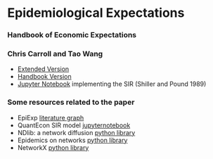 # Epidemiological Expectations 
### Handbook of Economic Expectations
### Chris Carroll and Tao Wang 

- [Extended Version](docs/EpiExp-NBER.pdf)
- [Handbook Version](docs/EpiExp-Book.pdf)
- [Jupyter Notebook](SIR_Ndlib.ipynb) implementing the SIR (Shiller and Pound 1989)

### Some resources related to the paper 

 - EpiExp [literature graph](https://app.litmaps.co/shared/89EF6E28-98E7-4406-AA0F-BE8045A0571C)
 - QuantEcon SIR model [jupyternotebook](https://python.quantecon.org/sir_model.html)
 - NDlib: a network diffusion [python library](https://ndlib.readthedocs.io/en/latest/overview.html)
 - Epidemics on networks [python library](https://epidemicsonnetworks.readthedocs.io/en/latest/index.html)
 - NetworkX [python library](https://networkx.org/documentation/stable/index.html)
